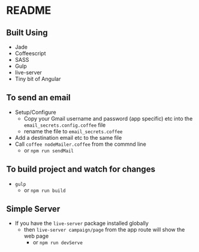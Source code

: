 # README

## Built Using
- Jade
- Coffeescript
- SASS
- Gulp
- live-server
- Tiny bit of Angular

## To send an email
- Setup/Configure
    - Copy your Gmail username and password (app specific) etc into the `email_secrets.config.coffee` file
    - rename the file to `email_secrets.coffee`
- Add a destination email etc to the same file
- Call `coffee nodeMailer.coffee` from the commnd line 
    - or `npm run sendMail`

## To build project and watch for changes
- `gulp`
    + or `npm run build`

## Simple Server
- If you have the `live-server` package installed globally
    + then `live-server campaign/page` from the app route will show the web page
        * or `npm run devServe`
